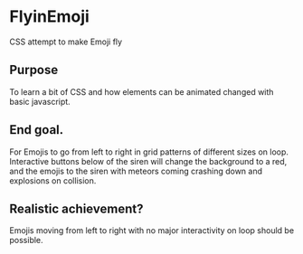 # FlyinEmoji
CSS attempt to make Emoji fly

## Purpose
To learn a bit of CSS and how elements can be animated changed with basic javascript.

## End goal.
For Emojis to go from left to right in grid patterns of different sizes on loop.
Interactive buttons below of the siren will change the background to a red, and the emojis to the siren with meteors coming crashing down and explosions on collision.

## Realistic achievement?
Emojis moving from left to right with no major interactivity on loop should be possible.
